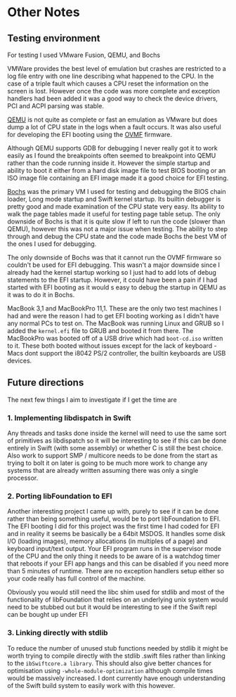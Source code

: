 # Other Notes


## Testing environment

For testing I used VMware Fusion, QEMU, and Bochs

VMWare provides the best level of emulation but crashes are restricted to a log
file entry with one line describing what happened to the CPU. In the case of a
triple fault which causes a CPU reset the information on the screen is lost.
However once the code was more complete and exception handlers had been added it
was a good way to check the device drivers, PCI and ACPI parsing was stable.

[QEMU](http://wiki.qemu.org/Main_Page) is not quite as complete or fast an
emulation as VMware but does dump a lot of CPU state in the logs when a fault
occurs. It was also useful for developing the EFI booting using the
[OVMF](https://wiki.ubuntu.com/UEFI/OVMF) firmware.

Although QEMU supports GDB for debugging I never really got it to work easily as
I found the breakpoints often seemed to breakpoint into QEMU rather than the
code running inside it. However the simple startup and ability to boot it either
from a hard disk image file to test BIOS booting or an ISO image file containing
an EFI image made it a good choice for EFI testing.


[Bochs](http://bochs.sourceforge.net) was the primary VM I used for testing and
debugging the BIOS chain loader, Long mode startup and Swift kernel startup. Its
builtin debugger is pretty good and made examination of the CPU state very easy.
Its ability to walk the page tables made it useful for testing page table setup.
The only downside of Bochs is that it is quite slow if left to run the code
(slower than QEMU), however this was not a major issue when testing. The ability
to step through and debug the CPU state and the code made Bochs the best VM of
the ones I used for debugging.

The only downside of Bochs was that it cannot run the OVMF firmware so couldn't
be used for EFI debugging. This wasn't a major downside since I already had the
kernel startup working so I just had to add lots of debug statements to the EFI
startup. However, it could have been a pain if I had started with EFI booting as
it would s easy to debug the startup in QEMU as it was to do it in Bochs.

MacBook 3,1 and MacBookPro 11,1. These are the only two test machines I had and
were the reason I had to get EFI booting working as I didn't have any normal PCs
to test on. The MacBook was running Linux and GRUB so I added the `kernel.efi`
file to GRUB and booted it from there. The MacBookPro was booted off of a USB
drive which had `boot-cd.iso` written to it. These both booted without issues
except for the lack of keyboard - Macs dont support the i8042 PS/2 controller,
the builtin keyboards are USB devices.


## Future directions

The next few things I aim to investigate if I get the time are

### 1. Implementing libdispatch in Swift

Any threads and tasks done inside the kernel will need to use the same sort of
primitives as libdispatch so it will be interesting to see if this can be done
entirely in Swift (with some assembly) or whether C is still the best choice.
Also work to support SMP / multicore needs to be done from the start as trying
to bolt it on later is going to be much more work to change any systems that are
already written assuming there was only a single processor.


### 2. Porting libFoundation to EFI

Another interesting project I came up with, purely to see if it can be done
rather than being something useful, would be to port libFoundation to EFI. The
EFI booting I did for this project was the first time I had coded for EFI and in
reality it seems be basically be a 64bit MSDOS. It handles some disk I/O (loading
images), memory allocations (in multiples of a page) and keyboard input/text
output. Your EFI program runs in the supervisor mode of the CPU and the only
thing it needs to be aware of is a watchdog timer that reboots if your EFI app
hangs and this can be disabled if you need more than 5 minutes of runtime. There
are no exception handlers setup either so your code really has full control of
the machine.

Obviously you would still need the libc shim used for stdlib and most of the
functionality of libFoundation that relies on an underlying unix system would
need to be stubbed out but it would be interesting to see if the Swift repl can
be bought up under EFI


### 3. Linking directly with stdlib

To reduce the number of unused stub functions needed by stdlib it might be worth
trying to compile directly with the stdlib .swift files rather than linking to
the `ibSwiftcore.a library`. This should also give better chances for
optimisation using `-whole-module-optimization` although compile times would be
massively increased. I dont currently have enough understanding of the Swift
build system to easily work with this however.

